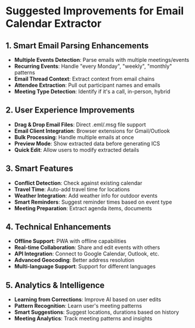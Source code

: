 # Suggested Improvements for Email Calendar Extractor

## 1. Smart Email Parsing Enhancements
- **Multiple Events Detection**: Parse emails with multiple meetings/events
- **Recurring Events**: Handle "every Monday", "weekly", "monthly" patterns
- **Email Thread Context**: Extract context from email chains
- **Attendee Extraction**: Pull out participant names and emails
- **Meeting Type Detection**: Identify if it's a call, in-person, hybrid

## 2. User Experience Improvements
- **Drag & Drop Email Files**: Direct .eml/.msg file support
- **Email Client Integration**: Browser extensions for Gmail/Outlook
- **Bulk Processing**: Handle multiple emails at once
- **Preview Mode**: Show extracted data before generating ICS
- **Quick Edit**: Allow users to modify extracted details

## 3. Smart Features
- **Conflict Detection**: Check against existing calendar
- **Travel Time**: Auto-add travel time for locations
- **Weather Integration**: Add weather info for outdoor events
- **Smart Reminders**: Suggest reminder times based on event type
- **Meeting Preparation**: Extract agenda items, documents

## 4. Technical Enhancements
- **Offline Support**: PWA with offline capabilities
- **Real-time Collaboration**: Share and edit events with others
- **API Integration**: Connect to Google Calendar, Outlook, etc.
- **Advanced Geocoding**: Better address resolution
- **Multi-language Support**: Support for different languages

## 5. Analytics & Intelligence
- **Learning from Corrections**: Improve AI based on user edits
- **Pattern Recognition**: Learn user's meeting patterns
- **Smart Suggestions**: Suggest locations, durations based on history
- **Meeting Analytics**: Track meeting patterns and insights